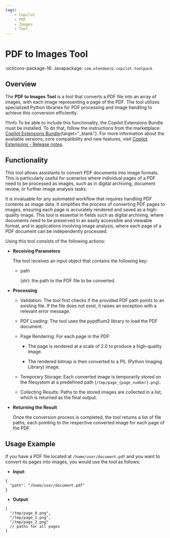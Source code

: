 ```yaml
---
tags:
    - Copilot
    - PDF
    - Images
    - Tool
---
```


# PDF to Images Tool

:octicons-package-16: Javapackage: `com.etendoerp.copilot.toolpack`

## Overview

The **PDF to Images Tool** is a tool that converts a PDF file into an array of images, with each image representing a page of the PDF. The tool utilizes specialized Python libraries for PDF processing and image handling to achieve this conversion efficiently.

!!!info
    To be able to include this functionality, the Copilot Extensions Bundle must be installed. To do that, follow the instructions from the marketplace: [Copilot Extensions Bundle](https://marketplace.etendo.cloud/?#/product-details?module=82C5DA1B57884611ABA8F025619D4C05){target="\_blank"}. For more information about the available versions, core compatibility and new features, visit [Copilot Extensions - Release notes](../../../whats-new/release-notes/etendo-copilot/bundles/release-notes.md).

## Functionality

This tool allows assistants to convert PDF documents into image formats. This is particularly useful for scenarios where individual pages of a PDF need to be processed as images, such as in digital archiving, document review, or further image analysis tasks.

It is invaluable for any automated workflow that requires handling PDF contents as image data. It simplifies the process of converting PDF pages to images, ensuring each page is accurately rendered and saved as a high-quality image. This tool is essential in fields such as digital archiving, where documents need to be preserved in an easily accessible and viewable format, and in applications involving image analysis, where each page of a PDF document can be independently processed.

Using this tool consists of the following actions:

- **Receiving Parameters** 

    The tool receives an input object that contains the following key:

    - path

        (str): the path to the PDF file to be converted.

- **Processing**

    - Validation: The tool first checks if the provided PDF path points to an existing file. If the file does not exist, it raises an exception with a relevant error message.

    - PDF Loading: The tool uses the pypdfium2 library to load the PDF document.

    - Page Rendering: For each page in the PDF:

        - The page is rendered at a scale of 2.0 to produce a high-quality image.

        - The rendered bitmap is then converted to a PIL (Python Imaging Library) image.

    - Temporary Storage: Each converted image is temporarily stored on the filesystem at a predefined path (`/tmp/page_{page_number}.png`).

    - Collecting Results: Paths to the stored images are collected in a list, which is returned as the final output.

- **Returning the Result**

    Once the conversion process is completed, the tool returns a list of file paths, each pointing to the respective converted image for each page of the PDF.


## Usage Example

If you have a PDF file located at `/home/user/document.pdf` and you want to convert its pages into images, you would use the tool as follows:

- **Input**:

```
{
  "path": "/home/user/document.pdf"
}
```

- **Output**:

```
[
  "/tmp/page_0.png",
  "/tmp/page_1.png",
  "/tmp/page_2.png"
  // paths for all pages
]
```